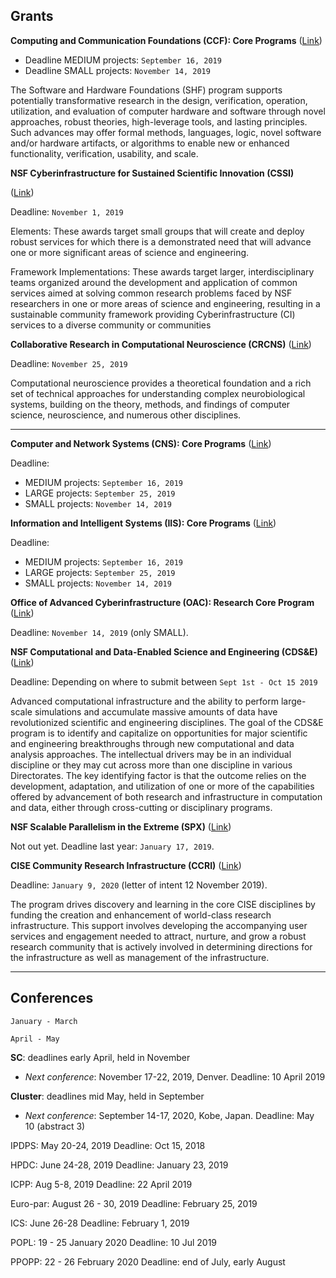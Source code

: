 ## Grants


**Computing and Communication Foundations (CCF): Core Programs** ([Link](https://www.nsf.gov/publications/pub_summ.jsp?WT.z_pims_id=503220&ods_key=nsf18568))

 * Deadline MEDIUM projects: `September 16, 2019`
 * Deadline SMALL projects: `November 14, 2019`

The Software and Hardware Foundations (SHF) program supports potentially transformative research in the design, verification, operation, utilization, and evaluation of computer hardware and software through novel approaches, robust theories, high-leverage tools, and lasting principles. Such advances may offer formal methods, languages, logic, novel software and/or hardware artifacts, or algorithms to enable new or enhanced functionality, verification, usability, and scale.


**NSF Cyberinfrastructure for Sustained Scientific Innovation (CSSI)** 

([Link](https://www.nsf.gov/publications/pub_summ.jsp?WT.z_pims_id=505505&ods_key=nsf19548))

Deadline: `November 1, 2019`

Elements: These awards target small groups that will create and deploy robust services for which there is a demonstrated need that will advance one or more significant areas of science and engineering.

Framework Implementations: These awards target larger, interdisciplinary teams organized around the development and application of common services aimed at solving common research problems faced by NSF researchers in one or more areas of science and engineering, resulting in a sustainable community framework providing Cyberinfrastructure (CI) services to a diverse community or communities


**Collaborative Research in Computational Neuroscience  (CRCNS)** ([Link](https://www.nsf.gov/publications/pub_summ.jsp?WT.z_pims_id=5147&ods_key=nsf18591))

Deadline: `November 25, 2019`

Computational neuroscience provides a theoretical foundation and a rich set of technical approaches for understanding complex neurobiological systems, building on the theory, methods, and findings of computer science, neuroscience, and numerous other disciplines.

---

**Computer and Network Systems (CNS): Core Programs** ([Link](https://www.nsf.gov/publications/pub_summ.jsp?WT.z_pims_id=505574&ods_key=nsf18569))

Deadline: 
 * MEDIUM projects: `September 16, 2019`
 * LARGE projects: `September 25, 2019`
 * SMALL projects: `November 14, 2019`


**Information and Intelligent Systems (IIS): Core Programs** ([Link](https://www.nsf.gov/publications/pub_summ.jsp?WT.z_pims_id=13707&ods_key=nsf18570))

Deadline: 
 * MEDIUM projects: `September 16, 2019`
 * LARGE projects: `September 25, 2019`
 * SMALL projects: `November 14, 2019`


**Office of Advanced Cyberinfrastructure (OAC): Research Core Program** ([Link](https://www.nsf.gov/publications/pub_summ.jsp?WT.z_pims_id=505571&ods_key=nsf18567))

Deadline: `November 14, 2019` (only SMALL).


**NSF Computational and Data-Enabled Science and Engineering  (CDS&E)** ([Link](https://www.nsf.gov/funding/pgm_summ.jsp?pims_id=504813))

Deadline: Depending on where to submit between `Sept 1st - Oct 15 2019`

Advanced computational infrastructure and the ability to perform large-scale simulations and accumulate massive amounts of data have revolutionized scientific and engineering disciplines.  The goal of the CDS&E program is to identify and capitalize on opportunities for major scientific and engineering breakthroughs through new computational and data analysis approaches.  The intellectual drivers may be in an individual discipline or they may cut across more than one discipline in various Directorates.  The key identifying factor is that the outcome relies on the development, adaptation, and utilization of one or more of the capabilities offered by advancement of both research and infrastructure in computation and data, either through cross-cutting or disciplinary programs.


**NSF Scalable Parallelism in the Extreme  (SPX)** ([Link](https://www.nsf.gov/funding/pgm_summ.jsp?pims_id=505348&org=CISE&sel_org=CISE&from=fund))

Not out yet.
Deadline last year: `January 17, 2019`.


**CISE Community Research Infrastructure  (CCRI)** ([Link](https://www.nsf.gov/publications/pub_summ.jsp?WT.z_pims_id=12810&ods_key=nsf19512))

Deadline: `January 9, 2020` (letter of intent 12 November 2019).

The program drives discovery and learning in the core CISE disciplines by funding the creation and enhancement of world-class research infrastructure. This support involves developing the accompanying user services and engagement needed to attract, nurture, and grow a robust research community that is actively involved in determining directions for the infrastructure as well as management of the infrastructure.

---
## Conferences

`January - March`


`April - May`

**SC**: deadlines early April, held in November
  - *Next conference*: November 17-22, 2019, Denver. Deadline: 10 April 2019

**Cluster**: deadlines mid May, held in September
  - *Next conference*: September 14-17, 2020, Kobe, Japan. Deadline: May 10 (abstract 3)



IPDPS:
May 20-24, 2019
Deadline: Oct 15, 2018

HPDC:
June 24-28, 2019
Deadline: January 23, 2019

ICPP:
Aug 5-8, 2019
Deadline: 22 April 2019

Euro-par: 
August 26 - 30,  2019
Deadline: February 25, 2019

ICS:
June 26-28
Deadline: February 1, 2019

POPL:
19 - 25 January 2020
Deadline: 10 Jul 2019

PPOPP:
22 - 26 February 2020
Deadline: end of July, early August
